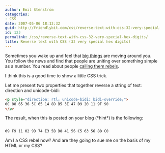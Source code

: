 ```yaml
---
author: Emil Stenström
categories:
- CSS
date: 2007-05-06 18:13:32
guid: http://friendlybit.com/css/reverse-text-with-css-32-very-special-hex-digits/
id: 123
permalink: /css/reverse-text-with-css-32-very-special-hex-digits/
title: Reverse text with CSS (32 very special hex digits)
---
```


Sometimes you wake up and feel that [big things](http://yro.slashdot.org/article.pl?sid=07/05/02/0235228) are moving around you. You follow the news and find that people are uniting over something simple as a number. You read about people [calling them rebels](http://technology.timesonline.co.uk/tol/news/tech_and_web/article1749672.ece).

I think this is a good time to show a little CSS trick.

Let me present two properties that together reverse a string of text: direction and unicode-bidi:

```html
<p style="direction: rtl; unicode-bidi: bidi-override;">
0C 88 65 36 5C 65 14 8D B5 3E 47 D9 20 11 9F 90
</p>
```

The result, when this is posted on your blog (\*hint\*) is the following:

<code style="direction: rtl; unicode-bidi: bidi-override;">
0C 88 65 36 5C 65 14 8D B5 3E 47 D9 20 11 9F 90</code>

Am I a CSS rebel now? And are they going to sue me on the basis of my HTML or my CSS?
